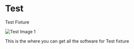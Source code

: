 # Test
Test Fixture 

![Test Image 1](https://hips.hearstapps.com/hmg-prod.s3.amazonaws.com/images/the-mandalorian-star-wars-season-2-1600180497.jpeg?crop=0.416xw:1.00xh;0.416xw,0&resize=200:*)

This is the where you can get all the software for Test fixture

